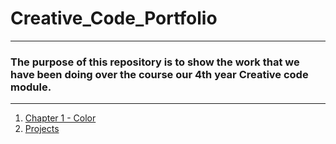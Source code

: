 # Creative_Code_Portfolio

---
### The purpose of this repository is to show the work that we have been doing over the course our 4th year Creative code module.
--- 

1. [Chapter 1 - Color](Chapter_1_Color/)
4. [Projects](Projects/)